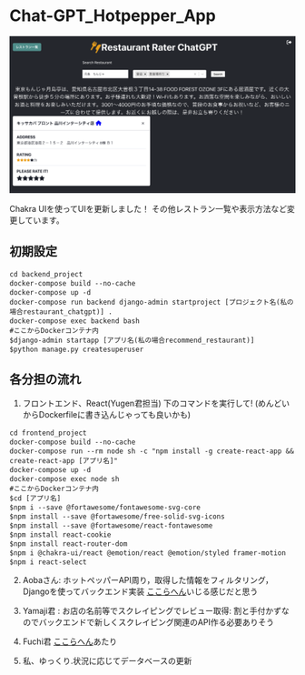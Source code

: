 # Chat-GPT_Hotpepper_App

![Test Image 1](./demo.png)

Chakra UIを使ってUIを更新しました！
その他レストラン一覧や表示方法など変更しています。

## 初期設定
```
cd backend_project
docker-compose build --no-cache
docker-compose up -d
docker-compose run backend django-admin startproject [プロジェクト名(私の場合restaurant_chatgpt)] .
docker-compose exec backend bash
#ここからDockerコンテナ内
$django-admin startapp [アプリ名(私の場合recommend_restaurant)]
$python manage.py createsuperuser
```

## 各分担の流れ

1. フロントエンド、React(Yugen君担当)
下のコマンドを実行して! (めんどいからDockerfileに書き込んじゃっても良いかも)
```
cd frontend_project
docker-compose build --no-cache
docker-compose run --rm node sh -c "npm install -g create-react-app && create-react-app [アプリ名]"
docker-compose up -d
docker-compose exec node sh
#ここからDockerコンテナ内
$cd [アプリ名]
$npm i --save @fortawesome/fontawesome-svg-core
$npm install --save @fortawesome/free-solid-svg-icons
$npm install --save @fortawesome/react-fontawesome
$npm install react-cookie
$npm install react-router-dom
$npm i @chakra-ui/react @emotion/react @emotion/styled framer-motion
$npm i react-select
```

2. Aobaさん: ホットペッパーAPI周り，取得した情報をフィルタリング，Djangoを使ってバックエンド実装 [ここらへん](./backend_project/backend/recommend_restaurant)いじる感じだと思う

3. Yamaji君 : お店の名前等でスクレイピングでレビュー取得: 割と手付かずなのでバックエンドで新しくスクレイピング関連のAPI作る必要ありそう

4. Fuchi君 [ここらへん](./backend_project/backend/recommend_restaurant/chatGPT.py)あたり

5. 私、ゆっくり.状況に応じてデータベースの更新
